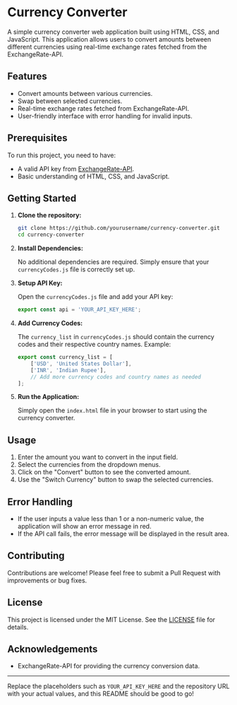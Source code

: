 
# Currency Converter

A simple currency converter web application built using HTML, CSS, and JavaScript. This application allows users to convert amounts between different currencies using real-time exchange rates fetched from the ExchangeRate-API.

## Features

- Convert amounts between various currencies.
- Swap between selected currencies.
- Real-time exchange rates fetched from ExchangeRate-API.
- User-friendly interface with error handling for invalid inputs.

## Prerequisites

To run this project, you need to have:

- A valid API key from [ExchangeRate-API](https://www.exchangerate-api.com/).
- Basic understanding of HTML, CSS, and JavaScript.

## Getting Started

1. **Clone the repository:**

    ```bash
    git clone https://github.com/yourusername/currency-converter.git
    cd currency-converter
    ```

2. **Install Dependencies:**

    No additional dependencies are required. Simply ensure that your `currencyCodes.js` file is correctly set up.

3. **Setup API Key:**

    Open the `currencyCodes.js` file and add your API key:

    ```javascript
    export const api = 'YOUR_API_KEY_HERE';
    ```

4. **Add Currency Codes:**

    The `currency_list` in `currencyCodes.js` should contain the currency codes and their respective country names. Example:

    ```javascript
    export const currency_list = [
        ['USD', 'United States Dollar'],
        ['INR', 'Indian Rupee'],
        // Add more currency codes and country names as needed
    ];
    ```

5. **Run the Application:**

    Simply open the `index.html` file in your browser to start using the currency converter.

## Usage

1. Enter the amount you want to convert in the input field.
2. Select the currencies from the dropdown menus.
3. Click on the "Convert" button to see the converted amount.
4. Use the "Switch Currency" button to swap the selected currencies.

## Error Handling

- If the user inputs a value less than 1 or a non-numeric value, the application will show an error message in red.
- If the API call fails, the error message will be displayed in the result area.

## Contributing

Contributions are welcome! Please feel free to submit a Pull Request with improvements or bug fixes.

## License

This project is licensed under the MIT License. See the [LICENSE](LICENSE) file for details.

## Acknowledgements

- ExchangeRate-API for providing the currency conversion data.

---

Replace the placeholders such as `YOUR_API_KEY_HERE` and the repository URL with your actual values, and this README should be good to go!
